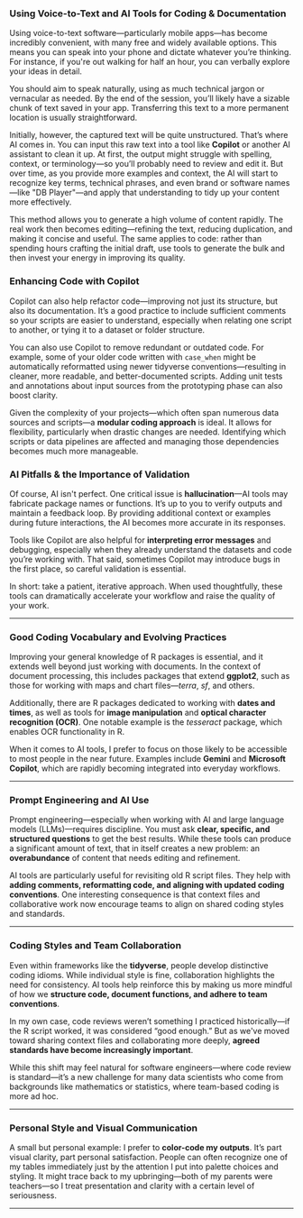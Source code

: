 ### Using Voice-to-Text and AI Tools for Coding & Documentation

Using voice-to-text software—particularly mobile apps—has become incredibly convenient, with many free and widely available options. This means you can speak into your phone and dictate whatever you’re thinking. For instance, if you're out walking for half an hour, you can verbally explore your ideas in detail.

You should aim to speak naturally, using as much technical jargon or vernacular as needed. By the end of the session, you’ll likely have a sizable chunk of text saved in your app. Transferring this text to a more permanent location is usually straightforward.

Initially, however, the captured text will be quite unstructured. That’s where AI comes in. You can input this raw text into a tool like **Copilot** or another AI assistant to clean it up. At first, the output might struggle with spelling, context, or terminology—so you’ll probably need to review and edit it. But over time, as you provide more examples and context, the AI will start to recognize key terms, technical phrases, and even brand or software names—like "DB Player"—and apply that understanding to tidy up your content more effectively.

This method allows you to generate a high volume of content rapidly. The real work then becomes editing—refining the text, reducing duplication, and making it concise and useful. The same applies to code: rather than spending hours crafting the initial draft, use tools to generate the bulk and then invest your energy in improving its quality.

### Enhancing Code with Copilot

Copilot can also help refactor code—improving not just its structure, but also its documentation. It’s a good practice to include sufficient comments so your scripts are easier to understand, especially when relating one script to another, or tying it to a dataset or folder structure.

You can also use Copilot to remove redundant or outdated code. For example, some of your older code written with `case_when` might be automatically reformatted using newer tidyverse conventions—resulting in cleaner, more readable, and better-documented scripts. Adding unit tests and annotations about input sources from the prototyping phase can also boost clarity.

Given the complexity of your projects—which often span numerous data sources and scripts—a **modular coding approach** is ideal. It allows for flexibility, particularly when drastic changes are needed. Identifying which scripts or data pipelines are affected and managing those dependencies becomes much more manageable.

### AI Pitfalls & the Importance of Validation

Of course, AI isn't perfect. One critical issue is **hallucination**—AI tools may fabricate package names or functions. It’s up to you to verify outputs and maintain a feedback loop. By providing additional context or examples during future interactions, the AI becomes more accurate in its responses.

Tools like Copilot are also helpful for **interpreting error messages** and debugging, especially when they already understand the datasets and code you’re working with. That said, sometimes Copilot may introduce bugs in the first place, so careful validation is essential.

In short: take a patient, iterative approach. When used thoughtfully, these tools can dramatically accelerate your workflow and raise the quality of your work.


---

### Good Coding Vocabulary and Evolving Practices

Improving your general knowledge of R packages is essential, and it extends well beyond just working with documents. In the context of document processing, this includes packages that extend **ggplot2**, such as those for working with maps and chart files—*terra*, *sf*, and others.

Additionally, there are R packages dedicated to working with **dates and times**, as well as tools for **image manipulation** and **optical character recognition (OCR)**. One notable example is the *tesseract* package, which enables OCR functionality in R.

When it comes to AI tools, I prefer to focus on those likely to be accessible to most people in the near future. Examples include **Gemini** and **Microsoft Copilot**, which are rapidly becoming integrated into everyday workflows.

---

### Prompt Engineering and AI Use

Prompt engineering—especially when working with AI and large language models (LLMs)—requires discipline. You must ask **clear, specific, and structured questions** to get the best results. While these tools can produce a significant amount of text, that in itself creates a new problem: an **overabundance** of content that needs editing and refinement.

AI tools are particularly useful for revisiting old R script files. They help with **adding comments, reformatting code, and aligning with updated coding conventions**. One interesting consequence is that context files and collaborative work now encourage teams to align on shared coding styles and standards.

---

### Coding Styles and Team Collaboration

Even within frameworks like the **tidyverse**, people develop distinctive coding idioms. While individual style is fine, collaboration highlights the need for consistency. AI tools help reinforce this by making us more mindful of how we **structure code, document functions, and adhere to team conventions**.

In my own case, code reviews weren’t something I practiced historically—if the R script worked, it was considered “good enough.” But as we've moved toward sharing context files and collaborating more deeply, **agreed standards have become increasingly important**.

While this shift may feel natural for software engineers—where code review is standard—it’s a new challenge for many data scientists who come from backgrounds like mathematics or statistics, where team-based coding is more ad hoc.

---

### Personal Style and Visual Communication

A small but personal example: I prefer to **color-code my outputs**. It’s part visual clarity, part personal satisfaction. People can often recognize one of my tables immediately just by the attention I put into palette choices and styling. It might trace back to my upbringing—both of my parents were teachers—so I treat presentation and clarity with a certain level of seriousness.

---


